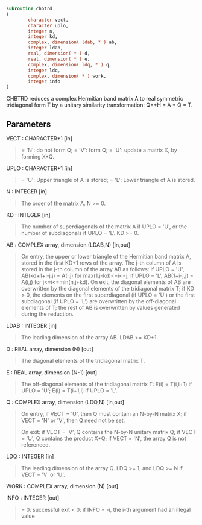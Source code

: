 ```fortran
subroutine chbtrd
(
        character vect,
        character uplo,
        integer n,
        integer kd,
        complex, dimension( ldab, * ) ab,
        integer ldab,
        real, dimension( * ) d,
        real, dimension( * ) e,
        complex, dimension( ldq, * ) q,
        integer ldq,
        complex, dimension( * ) work,
        integer info
)
```

CHBTRD reduces a complex Hermitian band matrix A to real symmetric
tridiagonal form T by a unitary similarity transformation:
Q**H * A * Q = T.

## Parameters
VECT : CHARACTER*1 [in]
> = 'N':  do not form Q;
> = 'V':  form Q;
> = 'U':  update a matrix X, by forming X*Q.

UPLO : CHARACTER*1 [in]
> = 'U':  Upper triangle of A is stored;
> = 'L':  Lower triangle of A is stored.

N : INTEGER [in]
> The order of the matrix A.  N >= 0.

KD : INTEGER [in]
> The number of superdiagonals of the matrix A if UPLO = 'U',
> or the number of subdiagonals if UPLO = 'L'.  KD >= 0.

AB : COMPLEX array, dimension (LDAB,N) [in,out]
> On entry, the upper or lower triangle of the Hermitian band
> matrix A, stored in the first KD+1 rows of the array.  The
> j-th column of A is stored in the j-th column of the array AB
> as follows:
> if UPLO = 'U', AB(kd+1+i-j,j) = A(i,j) for max(1,j-kd)<=i<=j;
> if UPLO = 'L', AB(1+i-j,j)    = A(i,j) for j<=i<=min(n,j+kd).
> On exit, the diagonal elements of AB are overwritten by the
> diagonal elements of the tridiagonal matrix T; if KD > 0, the
> elements on the first superdiagonal (if UPLO = 'U') or the
> first subdiagonal (if UPLO = 'L') are overwritten by the
> off-diagonal elements of T; the rest of AB is overwritten by
> values generated during the reduction.

LDAB : INTEGER [in]
> The leading dimension of the array AB.  LDAB >= KD+1.

D : REAL array, dimension (N) [out]
> The diagonal elements of the tridiagonal matrix T.

E : REAL array, dimension (N-1) [out]
> The off-diagonal elements of the tridiagonal matrix T:
> E(i) = T(i,i+1) if UPLO = 'U'; E(i) = T(i+1,i) if UPLO = 'L'.

Q : COMPLEX array, dimension (LDQ,N) [in,out]
> On entry, if VECT = 'U', then Q must contain an N-by-N
> matrix X; if VECT = 'N' or 'V', then Q need not be set.
> 
> On exit:
> if VECT = 'V', Q contains the N-by-N unitary matrix Q;
> if VECT = 'U', Q contains the product X*Q;
> if VECT = 'N', the array Q is not referenced.

LDQ : INTEGER [in]
> The leading dimension of the array Q.
> LDQ >= 1, and LDQ >= N if VECT = 'V' or 'U'.

WORK : COMPLEX array, dimension (N) [out]

INFO : INTEGER [out]
> = 0:  successful exit
> < 0:  if INFO = -i, the i-th argument had an illegal value

